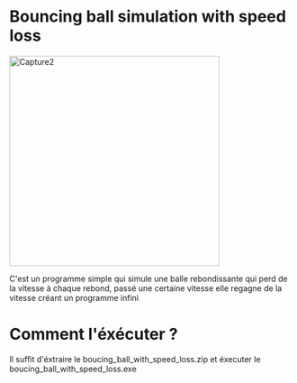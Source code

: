 # Bouncing ball simulation with speed loss




<img width="373" alt="Capture2" src="https://github.com/user-attachments/assets/ad8ea1eb-b34e-44bf-a8a7-8c4718507927">


C'est un programme simple qui simule une balle rebondissante qui perd de la vitesse à chaque rebond, passé une certaine vitesse elle regagne de la vitesse créant un programme infini
# Comment l'éxécuter ?

Il suffit d'éxtraire le boucing_ball_with_speed_loss.zip et éxecuter le boucing_ball_with_speed_loss.exe

